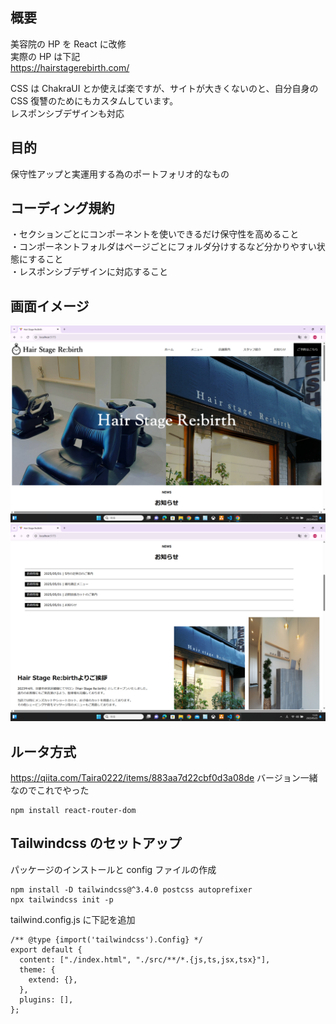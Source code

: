 ## 概要

美容院の HP を React に改修  
実際の HP は下記  
https://hairstagerebirth.com/

CSS は ChakraUI とか使えば楽ですが、サイトが大きくないのと、自分自身の CSS 復讐のためにもカスタムしています。  
レスポンシブデザインも対応

## 目的

保守性アップと実運用する為のポートフォリオ的なもの

## コーディング規約

・セクションごとにコンポーネントを使いできるだけ保守性を高めること  
・コンポーネントフォルダはページごとにフォルダ分けするなど分かりやすい状態にすること  
・レスポンシブデザインに対応すること

## 画面イメージ

![サイトイメージ](./assets/site_sample1.png)
![サイトイメージ2](./assets/site_sample2.png)

## ルータ方式

https://qiita.com/Taira0222/items/883aa7d22cbf0d3a08de
バージョン一緒なのでこれでやった

```
npm install react-router-dom
```

## Tailwindcss のセットアップ

パッケージのインストールと config ファイルの作成

```
npm install -D tailwindcss@^3.4.0 postcss autoprefixer
npx tailwindcss init -p
```

tailwind.config.js に下記を追加

```
/** @type {import('tailwindcss').Config} */
export default {
  content: ["./index.html", "./src/**/*.{js,ts,jsx,tsx}"],
  theme: {
    extend: {},
  },
  plugins: [],
};
```
